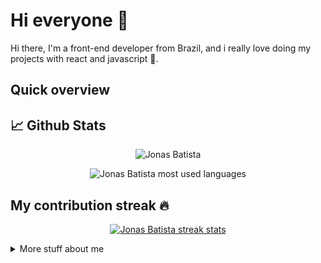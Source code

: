 # Hi everyone :wave:

Hi there, I'm a front-end developer from Brazil, and i really love doing my projects with react and javascript :sparkling_heart:.

## Quick overview

## 📈 Github Stats

<p align="center"> <img src="https://github-readme-stats.vercel.app/api?username=jonas-nb&show_icons=true&count_private=true&theme=midnight-purple" alt="Jonas Batista" />

<p align="center"> <img src="https://github-readme-stats.vercel.app/api/top-langs/?username=jonas-nb&layout=compact&theme=midnight-purple" alt="Jonas Batista most used languages" />

## My contribution streak 🔥

<p align="center">
  <a href="https://github.com/jonas-nb/github-readme-streak-stats">
    <img src="https://github-readme-streak-stats.herokuapp.com/?user=jonas-nb&theme=midnight-purple#version3" alt="Jonas Batista streak stats"/>
  </a>
</p>
<details>
<summary>
	More stuff about me
</summary>

## My skills 📜

- JavaScript ([B7web Certified](https://alunos.b7web.com.br/media/certificates/certificado_6649703.jpg))
- HTML, CSS and Javascript
  ([Udemy Certified](https://www.udemy.com/certificate/UC-a1f585f3-925d-42b9-982d-4fd11578cc57/))


## What I'm currently learning 📚

- JavaScript
- React.js


## My recent work :man_technologist:



</details>

